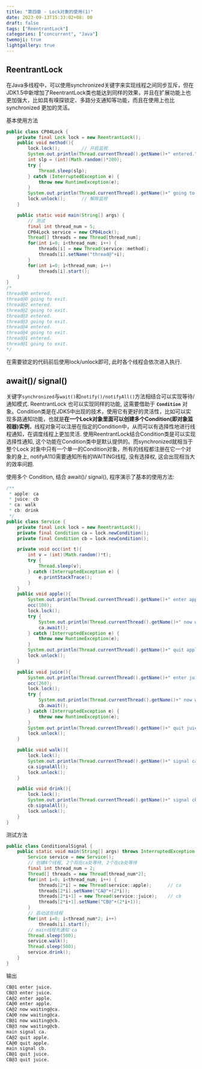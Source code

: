 ```yaml
---
title: "第四章 - Lock对象的使用(1)"
date: 2023-09-13T15:33:02+08: 00
draft: false
tags: ["ReentrantLock"]
categories: ["concurrent", "Java"]
twemoji: true
lightgallery: true
---
```


## ReentrantLock
在Java多线程中，可以使用synchronized关键字来实现线程之间同步互斥，但在JDK1.5中新增加了ReentrantLock类也能达到同样的效果，并且在扩展功能上也更加强大，比如具有嗅探锁定、多路分支通知等功能，而且在使用上也比synchronized 更加的灵活。

基本使用方法
```java
public class CP04Lock {
    private final Lock lock = new ReentrantLock();
    public void method(){
        lock.lock();        // 开启监视
        System.out.println(Thread.currentThread().getName()+" entered.");
        int slp = (int)(Math.random()*200);
        try {
            Thread.sleep(slp);
        } catch (InterruptedException e) {
            throw new RuntimeException(e);
        }
        System.out.println(Thread.currentThread().getName()+" going to exit.");
        lock.unlock();      // 解除监视
    }

    public static void main(String[] args) {
        // 测试
        final int thread_num = 5;
        CP04Lock service = new CP04Lock();
        Thread[] threads = new Thread[thread_num];
        for(int i=0; i<thread_num; i++) {
            threads[i] = new Thread(service::method);
            threads[i].setName("thread@"+i);
        }
        for(int i=0; i<thread_num; i++)
            threads[i].start();
    }
}
/*
thread@0 entered.
thread@0 going to exit.
thread@2 entered.
thread@2 going to exit.
thread@3 entered.
thread@3 going to exit.
thread@4 entered.
thread@4 going to exit.
thread@1 entered.
thread@1 going to exit.
*/
```
在需要锁定的代码前后使用lock/unlock即可, 此时各个线程会依次进入执行.

## await()/ signal()
关键字`synchronized`与`wait()`和`notify()/notifyAll()`方法相结合可以实现等待/通知模式. ReentrantLock 也可以实现同样的功能, 这需要借助于 **`Condition`** 对象。Condition类是在JDK5中出现的技术，使用它有更好的灵活性，比如可以实现多路通知功能，也就是**在一个Lock对象里面可以创建多个Condition(即对象监视器)实例**，线程对象可以注册在指定的Condition中，从而可以有选择性地进行线程通知，在调度线程上更加灵活. 使用ReentrantLock结合Condition类是可以实现选择性通知, 这个功能在Condition类中是默认提供的。而synchronized就相当于整个Lock 对象中只有一个单一的Condition对象，所有的线程都注册在它一个对象的身上, notifyA11()需要通知所有的WAITING线程, 没有选择权, 这会出现相当大的效率问题.

使用多个 Condition, 结合 await()/ signal(), 程序演示了基本的使用方法:
```java
/**
 * apple: ca
 * juice: cb
 * ca: walk
 * cb: drink
 */
public class Service {
    private final Lock lock = new ReentrantLock();
    private final Condition ca = lock.newCondition();
    private final Condition cb = lock.newCondition();

    private void occ(int t){
        int v = (int)(Math.random()*t);
        try {
            Thread.sleep(v);
        } catch (InterruptedException e) {
            e.printStackTrace();
        }
    }
    public void apple(){
        System.out.println(Thread.currentThread().getName()+" enter apple.");
        occ(100);
        lock.lock();
        try {
            System.out.println(Thread.currentThread().getName()+" now waiting@ca.");
            ca.await();
        } catch (InterruptedException e) {
            throw new RuntimeException(e);
        }
        System.out.println(Thread.currentThread().getName()+" quit apple.");
        lock.unlock();
    }

    public void juice(){
        System.out.println(Thread.currentThread().getName()+" enter juice.");
        occ(260);
        lock.lock();
        try {
            System.out.println(Thread.currentThread().getName()+" now waiting@cb.");
            cb.await();
        } catch (InterruptedException e) {
            throw new RuntimeException(e);
        }
        System.out.println(Thread.currentThread().getName()+" quit juice.");
        lock.unlock();
    }

    public void walk(){
        lock.lock();
        System.out.println(Thread.currentThread().getName()+" signal ca.");
        ca.signalAll();
        lock.unlock();
    }

    public void drink(){
        lock.lock();
        System.out.println(Thread.currentThread().getName()+" signal cb.");
        cb.signalAll();
        lock.unlock();
    }
}

```

测试方法
```java
public class ConditionalSignal {
    public static void main(String[] args) throws InterruptedException {
        Service service = new Service();
        // 创建4个线程, 2个将在ca处等待, 2个在cb处等待
        final int thread_num = 2;
        Thread[] threads = new Thread[thread_num*2];
        for(int i=0; i<thread_num; i++) {
            threads[2*i] = new Thread(service::apple);      // ca
            threads[2*i].setName("CA@"+(2*i));
            threads[2*i+1] = new Thread(service::juice);    // cb
            threads[2*i+1].setName("CB@"+(2*i+1));
        }
        // 启动这些线程
        for(int i=0; i<thread_num*2; i++)
            threads[i].start();
        // main线程先通知 ca
        Thread.sleep(500);
        service.walk();
        Thread.sleep(500);
        service.drink();
    }
}
```
输出
```cmd
CB@1 enter juice.
CB@3 enter juice.
CA@2 enter apple.
CA@0 enter apple.
CA@2 now waiting@ca.
CA@0 now waiting@ca.
CB@1 now waiting@cb.
CB@3 now waiting@cb.
main signal ca.
CA@2 quit apple.
CA@0 quit apple.
main signal cb.
CB@1 quit juice.
CB@3 quit juice.

```